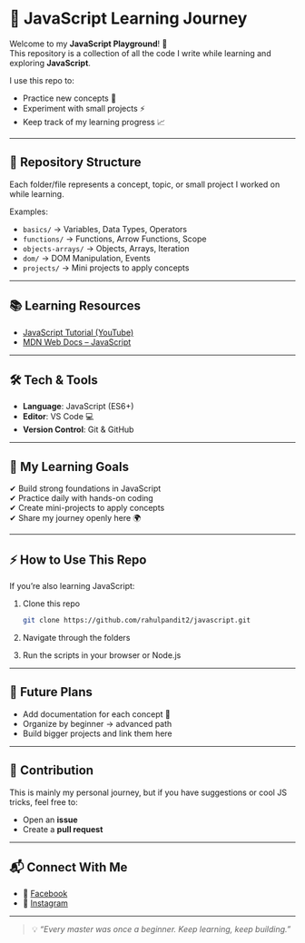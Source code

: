 # 🚀 JavaScript Learning Journey  

Welcome to my **JavaScript Playground**! 🎉  
This repository is a collection of all the code I write while learning and exploring **JavaScript**.  

I use this repo to:  
- Practice new concepts 🧩  
- Experiment with small projects ⚡  
- Keep track of my learning progress 📈  

---

## 📂 Repository Structure  
Each folder/file represents a concept, topic, or small project I worked on while learning.  

Examples:  
- `basics/` → Variables, Data Types, Operators  
- `functions/` → Functions, Arrow Functions, Scope  
- `objects-arrays/` → Objects, Arrays, Iteration  
- `dom/` → DOM Manipulation, Events  
- `projects/` → Mini projects to apply concepts  

---

## 📚 Learning Resources  
- [JavaScript Tutorial (YouTube)](https://www.youtube.com/watch?v=EerdGm-ehJQ)  
- [MDN Web Docs – JavaScript](https://developer.mozilla.org/en-US/docs/Web/JavaScript)  

---

## 🛠️ Tech & Tools  
- **Language**: JavaScript (ES6+)  
- **Editor**: VS Code 💻  
- **Version Control**: Git & GitHub  

---

## 📖 My Learning Goals  
✔ Build strong foundations in JavaScript  
✔ Practice daily with hands-on coding  
✔ Create mini-projects to apply concepts  
✔ Share my journey openly here 🌍  

---

## ⚡ How to Use This Repo  
If you’re also learning JavaScript:  
1. Clone this repo  
   ```bash
   git clone https://github.com/rahulpandit2/javascript.git
   ```

2. Navigate through the folders
3. Run the scripts in your browser or Node.js

---

## 🌟 Future Plans

* Add documentation for each concept 📘
* Organize by beginner → advanced path
* Build bigger projects and link them here

---

## 🤝 Contribution

This is mainly my personal journey, but if you have suggestions or cool JS tricks, feel free to:

* Open an **issue**
* Create a **pull request**

---

## 📬 Connect With Me

* 📘 [Facebook](https://www.facebook.com/DevilOfTheParadice)
* 📸 [Instagram](https://www.instagram.com/rahulpandit4796/)
<!-- * 🌐 [Portfolio](https://your-portfolio-link.com) -->

---

> 💡 *“Every master was once a beginner. Keep learning, keep building.”*
